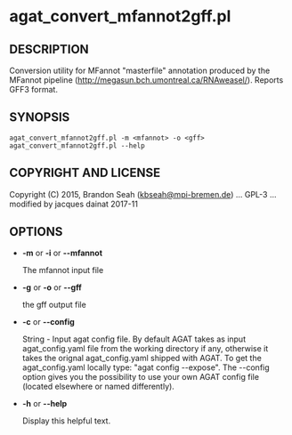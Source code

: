 # agat_convert_mfannot2gff.pl

## DESCRIPTION

Conversion utility for MFannot "masterfile" annotation produced by the MFannot
pipeline (http://megasun.bch.umontreal.ca/RNAweasel/). Reports GFF3 format.

## SYNOPSIS

```
agat_convert_mfannot2gff.pl -m <mfannot> -o <gff>
agat_convert_mfannot2gff.pl --help
```

## COPYRIGHT AND LICENSE

Copyright (C) 2015, Brandon Seah (kbseah@mpi-bremen.de)
... GPL-3 ...
modified by jacques dainat 2017-11

## OPTIONS

- **-m** or **-i** or **--mfannot**

    The mfannot input file

- **-g** or **-o** or **--gff**

    the gff output file

- **-c** or **--config**

    String - Input agat config file. By default AGAT takes as input agat_config.yaml file from the working directory if any,
    otherwise it takes the orignal agat_config.yaml shipped with AGAT. To get the agat_config.yaml locally type: "agat config --expose".
    The --config option gives you the possibility to use your own AGAT config file (located elsewhere or named differently).

- **-h** or **--help**

    Display this helpful text.
